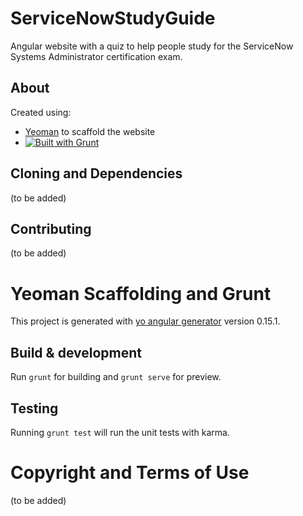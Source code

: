 # ServiceNowStudyGuide

Angular website with a quiz to help people study for the ServiceNow Systems Administrator certification exam.

## About

Created using:
* [Yeoman](http://yeoman.io/) to scaffold the website
* [![Built with Grunt](https://cdn.gruntjs.com/builtwith.svg)](http://gruntjs.com/)

## Cloning and Dependencies

(to be added)

## Contributing

(to be added)

#  Yeoman Scaffolding and Grunt

This project is generated with [yo angular generator](https://github.com/yeoman/generator-angular)
version 0.15.1.

## Build & development

Run `grunt` for building and `grunt serve` for preview.

## Testing

Running `grunt test` will run the unit tests with karma.

# Copyright and Terms of Use

(to be added)